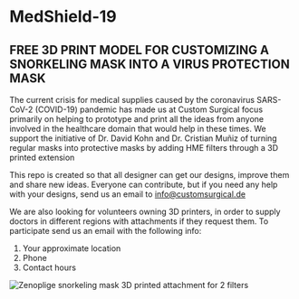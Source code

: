 # MedShield-19
## FREE 3D PRINT MODEL FOR CUSTOMIZING A SNORKELING MASK INTO A VIRUS PROTECTION MASK
The current crisis for medical supplies caused by the coronavirus SARS-CoV-2 (COVID-19) pandemic has made us at Custom Surgical focus primarily on helping to prototype and print all the ideas from anyone involved in the healthcare domain that would help in these times.
We support the initiative of Dr. David Kohn and Dr. Cristian Muñiz of turning regular masks into protective masks by adding HME filters through a 3D printed extension

This repo is created so that all designer can get our designs, improve them and share new ideas. Everyone can contribute, but if you need any help with your designs, send us an email to info@customsurgical.de

We are also looking for volunteers owning 3D printers, in order to supply doctors in different regions with attachments if they request them. To participate send us an email with the following info:
1. Your approximate location
2. Phone 
3. Contact hours

![Zenoplige snorkeling mask 3D printed attachment for 2 filters](https://customsurgical.de/wp-content/uploads/2020/03/2-filters-1.png)
